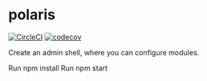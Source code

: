 # polaris
[![CircleCI](https://circleci.com/gh/circleci/circleci-docs.svg?style=svg)](https://circleci.com/gh/circleci/circleci-docs)
[![codecov](https://codecov.io/gh/Caracal-IT/polaris/branch/master/graph/badge.svg)](https://codecov.io/gh/Caracal-IT/polaris)

Create an admin shell, where you can configure modules.

Run npm install
Run npm start
